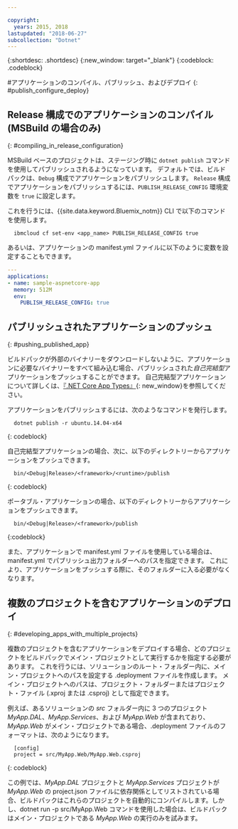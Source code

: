 ```yaml
---

copyright:
  years: 2015, 2018
lastupdated: "2018-06-27"
subcollection: "Dotnet"
---
```


{:shortdesc: .shortdesc}
{:new_window: target="_blank"}
{:codeblock: .codeblock}


#アプリケーションのコンパイル、パブリッシュ、およびデプロイ
{: #publish_configure_deploy}

## Release 構成でのアプリケーションのコンパイル (MSBuild の場合のみ)
{: #compiling_in_release_configuration}

MSBuild ベースのプロジェクトは、ステージング時に `dotnet publish` コマンドを使用してパブリッシュされるようになっています。  デフォルトでは、ビルドパックは、`Debug` 構成でアプリケーションをパブリッシュします。
`Release` 構成でアプリケーションをパブリッシュするには、`PUBLISH_RELEASE_CONFIG` 環境変数を `true` に設定します。

これを行うには、{{site.data.keyword.Bluemix_notm}} CLI で以下のコマンドを使用します。

```shell
  ibmcloud cf set-env <app_name> PUBLISH_RELEASE_CONFIG true
```

あるいは、アプリケーションの manifest.yml ファイルに以下のように変数を設定することもできます。

```yml
---
applications:
- name: sample-aspnetcore-app
  memory: 512M
  env:
    PUBLISH_RELEASE_CONFIG: true
```

## パブリッシュされたアプリケーションのプッシュ
{: #pushing_published_app}

ビルドパックが外部のバイナリーをダウンロードしないように、アプリケーションに必要なバイナリーをすべて組み込む場合、パブリッシュされた*自己完結型*アプリケーションをプッシュすることができます。  自己完結型アプリケーションについて詳しくは、[『.NET Core App Types』](https://docs.microsoft.com/en-us/dotnet/articles/core/app-types){: new_window}を参照してください。

アプリケーションをパブリッシュするには、次のようなコマンドを発行します。
```
  dotnet publish -r ubuntu.14.04-x64
```
{: codeblock}

自己完結型アプリケーションの場合、次に、以下のディレクトリーからアプリケーションをプッシュできます。
```
  bin/<Debug|Release>/<framework>/<runtime>/publish
```
{: codeblock}


ポータブル・アプリケーションの場合、以下のディレクトリーからアプリケーションをプッシュできます。
```
  bin/<Debug|Release>/<framework>/publish
```
{:codeblock}


また、アプリケーションで manifest.yml ファイルを使用している場合は、manifest.yml でパブリッシュ出力フォルダーへのパスを指定できます。  これにより、アプリケーションをプッシュする際に、そのフォルダーに入る必要がなくなります。

## 複数のプロジェクトを含むアプリケーションのデプロイ
{: #developing_apps_with_multiple_projects}

複数のプロジェクトを含むアプリケーションをデプロイする場合、どのプロジェクトをビルドパックでメイン・プロジェクトとして実行するかを指定する必要があります。 これを行うには、ソリューションのルート・フォルダー内に、メイン・プロジェクトへのパスを設定する .deployment ファイルを作成します。 メイン・プロジェクトへのパスは、プロジェクト・フォルダーまたはプロジェクト・ファイル (.xproj または .csproj) として指定できます。

例えば、あるソリューションの *src* フォルダー内に 3 つのプロジェクト *MyApp.DAL*、*MyApp.Services*、および *MyApp.Web* が含まれており、*MyApp.Web* がメイン・プロジェクトである場合、.deployment ファイルのフォーマットは、次のようになります。
```
  [config]
  project = src/MyApp.Web/MyApp.Web.csproj
```
{: codeblock}

この例では、*MyApp.DAL* プロジェクトと *MyApp.Services* プロジェクトが *MyApp.Web* の project.json ファイルに依存関係としてリストされている場合、ビルドパックはこれらのプロジェクトを自動的にコンパイルします。しかし、dotnet run -p src/MyApp.Web コマンドを使用した場合は、ビルドパックはメイン・プロジェクトである *MyApp.Web* の実行のみを試みます。
